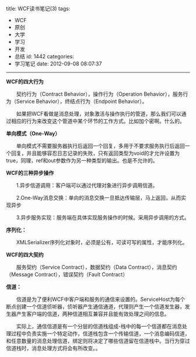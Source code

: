 title: WCF读书笔记(3)
tags:
  - WCF
  - 原创
  - 大学
  - 学习
  - 开发
  - 总结
id: 1442
categories:
  - 学习笔记
date: 2012-09-08 08:07:37
---

**WCF的四大行为**

　　契约行为（Contract Behavior），操作行为（Operation Behavior），服务行为（Service Behavior），终结点行为（Endpoint Behavior）。

　　如果把WCF看做是消息处理，对象激活与操作执行的管道，那么我们可以通过相应的行为来改变这个管道中某个环节的工作方式。比如加个密啊。什么的。

**单向模式（One-Way）**

　　单向模式不需要服务器执行后返回一个回复，多用于不要求服务执行后返回一个回复，并且能够容忍日志记录的失败，只有返回类型为void的才允许设置为true，同理，ref和out参数作为另一种类型的输出。也是不允许的。

**WCF的三种异步操作**

　　1.异步信道调用：客户端可以通过代理对象进行异步调用信道。

　　2.One-Way消息交换：单向的消息交换一旦抵达传输层，马上返回，从而实现异步

　　3.异步服务实现：服务端在具体实现服务操作的时候。采用异步调用的方式。

**序列化：**

　　XMLSerializer序列化对象时，必须是公有，可读可写的属性，才能序列化。

**WCF的四大契约**

　　服务契约（Service Contract），数据契约（Data Contract），消息契约（Message Contract），错误契约（Fault Contract）

**信道：**

　　信道是为了便利WCF中客户端和服务的通信来设置的。ServiceHost为每个断点创建一个信道侦听器，侦听器产生通信通道，代理则产生一个信道发生器，发生器产生客户端的信道，两种信道相互兼容并且能有效处理之间的信息。

　　实际上，通信信道是有一个分层的信道栈组成-栈中的每一个信道都在消息处理过程中负责实施一个特定动作，信道栈包含一个传输信道，一个消息编码信道，和任意数量的消息处理信道，绑定则将决定了哪些信道留在信道栈中。当行为穿过信道栈时，消息处理方式将会有所改变。。